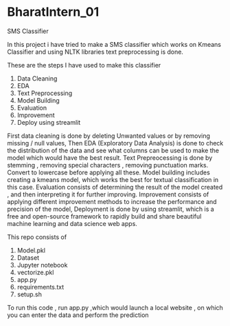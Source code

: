 # BharatIntern_01
SMS Classifier 

In this project i have tried to make a SMS classifier which works on Kmeans Classifier and using NLTK libraries text preprocessing is done.

These are the steps I have used to make this classifier 

1. Data Cleaning 
2. EDA 
3. Text Preprocessing 
4. Model Building 
5. Evaluation 
6. Improvement 
8. Deploy using streamlit


First data cleaning is done by deleting Unwanted values or by removing missing / null values,
Then EDA (Exploratory Data Analysis) is done to check the distribution of the data and see what columns can be used to make the model which would have the best result.
Text Prepreocessing is done by stemming , removing special characters , removing punctuation marks. Convert to lowercase before applying all these. 
Model building includes creating a kmeans model, which works the best for textual classification in this case. 
Evaluation consists of determining the result of the model created , and then interpreting it for further improving.
Improvement consists of applying different improvement methods to increase the performance and precision of the model,
Deployment is done by using streamlit, which is a free and open-source framework to rapidly build and share beautiful machine learning and data science  web apps.

This repo consists of 
1. Model.pkl 
2. Dataset 
3. Jupyter notebook
4. vectorize.pkl
5. app.py
6. requirements.txt
7. setup.sh



To run this code , run app.py ,which would launch a local website ,  on which you can enter the data and perform the prediction 
